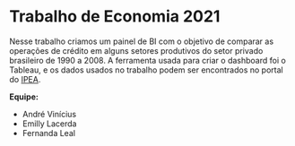 # Trabalho de Economia 2021 
Nesse trabalho criamos um painel de BI com o objetivo de comparar as operações de crédito em alguns setores produtivos do setor privado brasileiro de 1990 a 2008. A ferramenta usada para criar o dashboard foi o Tableau, e os dados usados no trabalho podem ser encontrados no portal do <a href="http://ipeadata.gov.br/Default.aspx">IPEA</a>.

<b>Equipe:</b> 
<ul>
  <li>André Vinícius</li>
  <li>Emilly Lacerda</li>
  <li>Fernanda Leal</li>
</ul>
